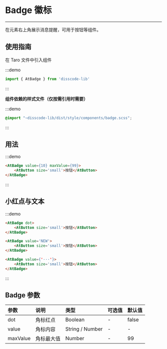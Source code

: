 # Badge 徽标

---

在元素右上角展示消息提醒，可用于按钮等组件。

## 使用指南

在 Taro 文件中引入组件

:::demo
```js
import { AtBadge } from 'disscode-lib'
```
:::

**组件依赖的样式文件（仅按需引用时需要）**

:::demo
```scss
@import "~disscode-lib/dist/style/components/badge.scss";
```
:::

## 用法

:::demo
```html
<AtBadge value={10} maxValue={99}>
    <AtButton size='small'>按钮</AtButton>
</AtBadge>
```
:::

## 小红点与文本

:::demo
```html
<AtBadge dot>
    <AtButton size='small'>按钮</AtButton>
</AtBadge>

<AtBadge value='NEW'>
    <AtButton size='small'>按钮</AtButton>
</AtBadge>

<AtBadge value={'···'}>
    <AtButton size='small'>按钮</AtButton>
</AtBadge>
```
:::

## Badge 参数

| 参数     | 说明       | 类型    | 可选值 | 默认值 |
|:---------|:-----------|:--------|:-------|:-------|
| dot      | 角标红点   | Boolean | -      | false  |
| value    | 角标内容   | String / Number  | -      | -      |
| maxValue | 角标最大值 | Number  | -      | 99     |
